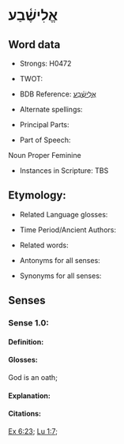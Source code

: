 # אֱלִישֶׁ֫בַע

<!-- Status: S2="NeedsEdits" -->
<!-- Lexica used for edits:   -->

## Word data

* Strongs: H0472

* TWOT: 

* BDB Reference: [אֱלִישֶׁ֫בַע](rc://en/bdb/dict/a.dl.bd)

* Alternate spellings:

* Principal Parts:

* Part of Speech:

Noun Proper Feminine

* Instances in Scripture: TBS

## Etymology:

* Related Language glosses:

* Time Period/Ancient Authors:

* Related words:

* Antonyms for all senses:

* Synonyms for all senses:

## Senses

### Sense 1.0:

#### Definition:

#### Glosses:

God is an oath; 

#### Explanation:

#### Citations:

[Ex 6:23](rc://he/uhb/book/exo/6/23); [Lu 1:7](rc://he/uhb/book/luk/1/7); 

